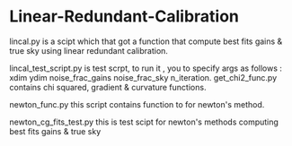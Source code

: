 # Linear-Redundant-Calibration
lincal.py is a scipt which that got a function that compute best fits gains & true sky using  linear redundant calibration.

lincal_test_script.py is test scrpt, to run it , you to specify args as follows : xdim ydim noise_frac_gains noise_frac_sky n_iteration.
get_chi2_func.py contains chi squared, gradient & curvature functions.

newton_func.py this script contains function to for newton's method.

newton_cg_fits_test.py this is test scipt for newton's methods computing best fits gains & true sky
